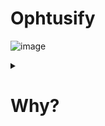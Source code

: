 # Ophtusify

![image](https://user-images.githubusercontent.com/248741/168125640-c1713d7a-77ae-4779-b8dd-538104af9879.png)

<details><summary><h1>Why?</h1></summary>

![image](https://user-images.githubusercontent.com/248741/168138629-2a5d60f2-521d-4112-9808-b4c6c62a1b46.png)
</summary>

